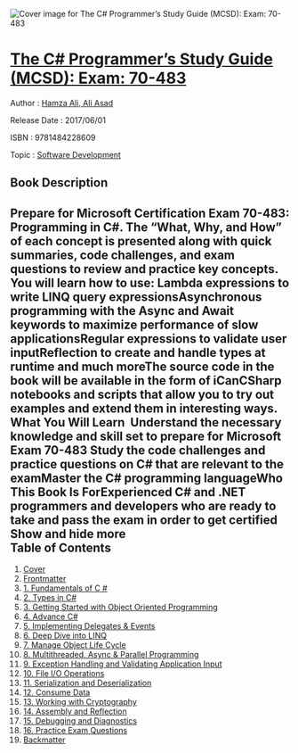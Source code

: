 ![Cover image for The C# Programmer’s Study Guide (MCSD): Exam: 70-483](https://imgdetail.ebookreading.net/cover/cover/20200215/EB9781484228609.jpg)

[The C# Programmer’s Study Guide (MCSD): Exam: 70-483](https://ebookreading.net/view/book/The+C%23+Programmer%E2%80%99s+Study+Guide+%28MCSD%29%3A+Exam%3A+70-483-EB9781484228609_1.html "The C# Programmer’s Study Guide (MCSD): Exam: 70-483")
====================================================================================================================

Author : [Hamza Ali](https://ebookreading.net/search/author/Hamza+Ali),[ Ali Asad](https://ebookreading.net/search/author/+Ali+Asad)

Release Date : 2017/06/01

ISBN : 9781484228609

Topic : [Software Development](https://ebookreading.net/search/category/software-development)

Book Description
-----------------

 Prepare for Microsoft Certification Exam 70-483: Programming in C#. The “What, Why, and How” of each concept is presented along with quick summaries, code challenges, and exam questions to review and practice key concepts.
You will learn how to use:
Lambda expressions to write LINQ query expressionsAsynchronous programming with the Async and Await keywords to maximize performance of slow applicationsRegular expressions to validate user inputReflection to create and handle types at runtime and much moreThe source code in the book will be available in the form of iCanCSharp notebooks and scripts that allow you to try out examples and extend them in interesting ways.
What You Will Learn  Understand the necessary knowledge and skill set to prepare for Microsoft Exam 70-483 Study the code challenges and practice questions on C# that are relevant to the examMaster the C# programming languageWho This Book Is ForExperienced C# and .NET programmers and developers who are ready to take and pass the exam in order to get certified        Show and hide more                
Table of Contents
-----------------

1. [Cover](https://ebookreading.net/view/book/The+C%23+Programmer%E2%80%99s+Study+Guide+%28MCSD%29%3A+Exam%3A+70-483-EB9781484228609_1.html)
1. [Frontmatter](https://ebookreading.net/view/book/The+C%23+Programmer%E2%80%99s+Study+Guide+%28MCSD%29%3A+Exam%3A+70-483-EB9781484228609_2.html)
1. [1. Fundamentals of C #](https://ebookreading.net/view/book/The+C%23+Programmer%E2%80%99s+Study+Guide+%28MCSD%29%3A+Exam%3A+70-483-EB9781484228609_3.html)
1. [2. Types in C#](https://ebookreading.net/view/book/The+C%23+Programmer%E2%80%99s+Study+Guide+%28MCSD%29%3A+Exam%3A+70-483-EB9781484228609_4.html)
1. [3. Getting Started with Object Oriented Programming](https://ebookreading.net/view/book/The+C%23+Programmer%E2%80%99s+Study+Guide+%28MCSD%29%3A+Exam%3A+70-483-EB9781484228609_5.html)
1. [4. Advance C#](https://ebookreading.net/view/book/The+C%23+Programmer%E2%80%99s+Study+Guide+%28MCSD%29%3A+Exam%3A+70-483-EB9781484228609_6.html)
1. [5. Implementing Delegates &amp; Events](https://ebookreading.net/view/book/The+C%23+Programmer%E2%80%99s+Study+Guide+%28MCSD%29%3A+Exam%3A+70-483-EB9781484228609_7.html)
1. [6. Deep Dive into LINQ](https://ebookreading.net/view/book/The+C%23+Programmer%E2%80%99s+Study+Guide+%28MCSD%29%3A+Exam%3A+70-483-EB9781484228609_8.html)
1. [7. Manage Object Life Cycle](https://ebookreading.net/view/book/The+C%23+Programmer%E2%80%99s+Study+Guide+%28MCSD%29%3A+Exam%3A+70-483-EB9781484228609_9.html)
1. [8. Multithreaded, Async &amp; Parallel Programming](https://ebookreading.net/view/book/The+C%23+Programmer%E2%80%99s+Study+Guide+%28MCSD%29%3A+Exam%3A+70-483-EB9781484228609_10.html)
1. [9. Exception Handling and Validating Application Input](https://ebookreading.net/view/book/The+C%23+Programmer%E2%80%99s+Study+Guide+%28MCSD%29%3A+Exam%3A+70-483-EB9781484228609_11.html)
1. [10. File I/O Operations](https://ebookreading.net/view/book/The+C%23+Programmer%E2%80%99s+Study+Guide+%28MCSD%29%3A+Exam%3A+70-483-EB9781484228609_12.html)
1. [11. Serialization and Deserialization](https://ebookreading.net/view/book/The+C%23+Programmer%E2%80%99s+Study+Guide+%28MCSD%29%3A+Exam%3A+70-483-EB9781484228609_13.html)
1. [12. Consume Data](https://ebookreading.net/view/book/The+C%23+Programmer%E2%80%99s+Study+Guide+%28MCSD%29%3A+Exam%3A+70-483-EB9781484228609_14.html)
1. [13. Working with Cryptography](https://ebookreading.net/view/book/The+C%23+Programmer%E2%80%99s+Study+Guide+%28MCSD%29%3A+Exam%3A+70-483-EB9781484228609_15.html)
1. [14. Assembly and Reflection](https://ebookreading.net/view/book/The+C%23+Programmer%E2%80%99s+Study+Guide+%28MCSD%29%3A+Exam%3A+70-483-EB9781484228609_16.html)
1. [15. Debugging and Diagnostics](https://ebookreading.net/view/book/The+C%23+Programmer%E2%80%99s+Study+Guide+%28MCSD%29%3A+Exam%3A+70-483-EB9781484228609_17.html)
1. [16. Practice Exam Questions](https://ebookreading.net/view/book/The+C%23+Programmer%E2%80%99s+Study+Guide+%28MCSD%29%3A+Exam%3A+70-483-EB9781484228609_18.html)
1. [Backmatter](https://ebookreading.net/view/book/The+C%23+Programmer%E2%80%99s+Study+Guide+%28MCSD%29%3A+Exam%3A+70-483-EB9781484228609_19.html)
